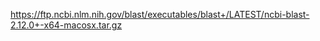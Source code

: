 

https://ftp.ncbi.nlm.nih.gov/blast/executables/blast+/LATEST/ncbi-blast-2.12.0+-x64-macosx.tar.gz
